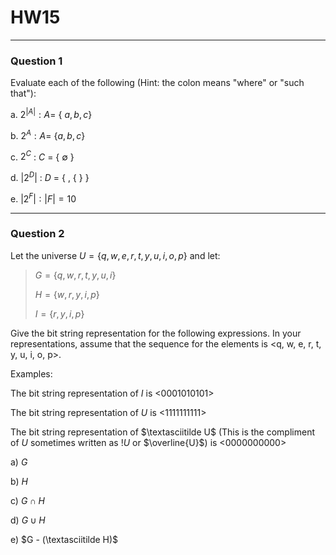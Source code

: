 # HW15
---
### Question 1
Evaluate each of the following (Hint: the colon means "where" or "such that"):

a. $2^{|A|} : A =$ \{ $a, b, c$\}

b. $2^{A} : A =$ \{$a, b, c$\}

c. $2^{C}$ : $C$  = \{  $\emptyset$  \}

d. $|2^{D}|$  :  $D$ = \{ , \{ \} \}

e. $|2^{F}| : |F| = 10$

---
### Question 2

Let the universe $U = \{q, w, e, r, t, y, u, i, o, p\}$ and let:
> $G = \{q, w, r, t, y, u, i\}$
>
>$H = \{w, r, y, i, p\}$
> 
>$I = \{r, y, i, p\}$  

Give the bit string representation for the following expressions. In your representations, assume that the sequence for the elements is \<q, w, e, r, t, y, u, i, o, p\>.

Examples: 

The bit string representation of $I$ is \<0001010101\>

The bit string representation of $U$ is \<1111111111\>

The bit string representation of $\textasciitilde U$ (This is the compliment of $U$ sometimes written as $!U$ or $\overline{U}$) is \<0000000000\>

a) $G$

b) $H$ 

c) $G \cap H$

d) $G \cup H$

e) $G - (\textasciitilde H)$
